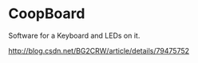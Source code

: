# CoopBoard
Software for a Keyboard and LEDs on it. 

http://blog.csdn.net/BG2CRW/article/details/79475752
